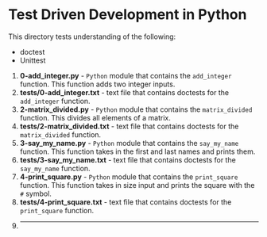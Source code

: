 # Test Driven Development in Python
This directory tests understanding of the following:
- doctest
- Unittest
1. **0-add_integer.py** - `Python` module that contains the `add_integer` function. This function adds two integer inputs.
2. **tests/0-add_integer.txt** - text file that contains doctests for the `add_integer` function.
3. **2-matrix_divided.py** - `Python` module that contains the `matrix_divided` function. This divides all elements of a matrix.
4. **tests/2-matrix_divided.txt** - text file that contains doctests for the `matrix_divided` function.
5. **3-say_my_name.py** - `Python` module that contains the `say_my_name` function. This function takes in the first and last names and prints them.
6. **tests/3-say_my_name.txt** - text file that contains doctests for the `say_my_name` function.
7. **4-print_square.py** - `Python` module that contains the `print_square` function. This function takes in size input and prints the square with the `#` symbol.
8. **tests/4-print_square.txt** - text file that contains doctests for the `print_square` function.
9. ****
